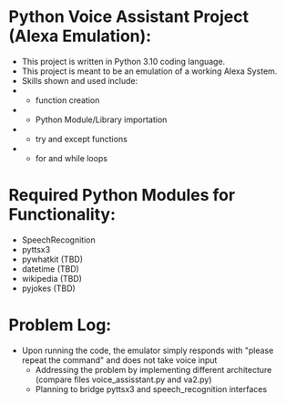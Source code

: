# Python Voice Assistant Project (Alexa Emulation):
- This project is written in Python 3.10 coding language.
-  This project is meant to be an emulation of a working Alexa System.
-  Skills shown and used include:
  - - function creation
  - - Python Module/Library importation
  - - try and except functions
  - - for and while loops
  
  # Required Python Modules for Functionality:
  - SpeechRecognition
  - pyttsx3 
  - pywhatkit (TBD)
  - datetime (TBD)
  - wikipedia (TBD)
  - pyjokes (TBD)

# Problem Log:
- Upon running the code, the emulator simply responds with "please repeat the command" and does not take voice input
  - Addressing the problem by implementing different architecture (compare files voice_assisstant.py and va2.py)
  - Planning to bridge pyttsx3 and speech_recognition interfaces
